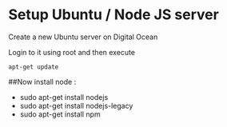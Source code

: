 # Setup Ubuntu / Node JS server

Create a new Ubuntu server on Digital Ocean

Login to it using root and then execute

`apt-get update`

##Now install node :

* sudo apt-get install nodejs
* sudo apt-get install nodejs-legacy
* sudo apt-get install npm
